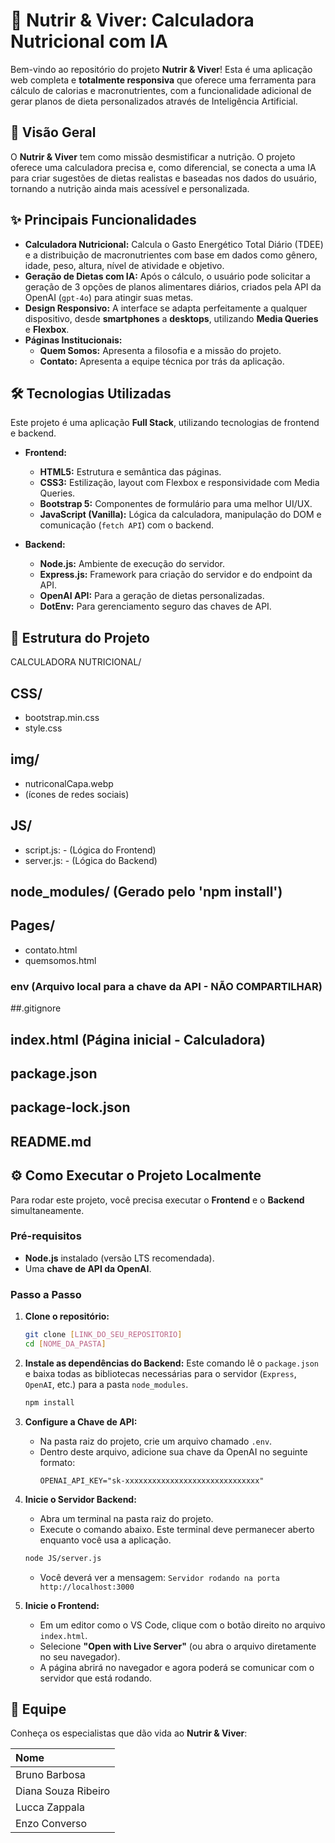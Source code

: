 # 🥗 Nutrir & Viver: Calculadora Nutricional com IA

Bem-vindo ao repositório do projeto **Nutrir & Viver**! Esta é uma aplicação web completa e **totalmente responsiva** que oferece uma ferramenta para cálculo de calorias e macronutrientes, com a funcionalidade adicional de gerar planos de dieta personalizados através de Inteligência Artificial.

## 🌟 Visão Geral

O **Nutrir & Viver** tem como missão desmistificar a nutrição. O projeto oferece uma calculadora precisa e, como diferencial, se conecta a uma IA para criar sugestões de dietas realistas e baseadas nos dados do usuário, tornando a nutrição ainda mais acessível e personalizada.

## ✨ Principais Funcionalidades

* **Calculadora Nutricional:** Calcula o Gasto Energético Total Diário (TDEE) e a distribuição de macronutrientes com base em dados como gênero, idade, peso, altura, nível de atividade e objetivo.
* **Geração de Dietas com IA:** Após o cálculo, o usuário pode solicitar a geração de 3 opções de planos alimentares diários, criados pela API da OpenAI (`gpt-4o`) para atingir suas metas.
* **Design Responsivo:** A interface se adapta perfeitamente a qualquer dispositivo, desde **smartphones** a **desktops**, utilizando **Media Queries** e **Flexbox**.
* **Páginas Institucionais:**
    * **Quem Somos:** Apresenta a filosofia e a missão do projeto.
    * **Contato:** Apresenta a equipe técnica por trás da aplicação.

## 🛠️ Tecnologias Utilizadas

Este projeto é uma aplicação **Full Stack**, utilizando tecnologias de frontend e backend.

* **Frontend:**
    * **HTML5:** Estrutura e semântica das páginas.
    * **CSS3:** Estilização, layout com Flexbox e responsividade com Media Queries.
    * **Bootstrap 5:** Componentes de formulário para uma melhor UI/UX.
    * **JavaScript (Vanilla):** Lógica da calculadora, manipulação do DOM e comunicação (`fetch API`) com o backend.

* **Backend:**
    * **Node.js:** Ambiente de execução do servidor.
    * **Express.js:** Framework para criação do servidor e do endpoint da API.
    * **OpenAI API:** Para a geração de dietas personalizadas.
    * **DotEnv:** Para gerenciamento seguro das chaves de API.

## 📁 Estrutura do Projeto

CALCULADORA NUTRICIONAL/
## CSS/
   - bootstrap.min.css
   - style.css
## img/
   - nutriconalCapa.webp
   - (ícones de redes sociais)
## JS/
   - script.js: - (Lógica do Frontend)
   - server.js: - (Lógica do Backend)
## node_modules/   (Gerado pelo 'npm install')
## Pages/
   - contato.html
   - quemsomos.html
### env   (Arquivo local para a chave da API - NÃO COMPARTILHAR)
##.gitignore
## index.html    (Página inicial - Calculadora)
## package.json
## package-lock.json
## README.md


## ⚙️ Como Executar o Projeto Localmente

Para rodar este projeto, você precisa executar o **Frontend** e o **Backend** simultaneamente.

### Pré-requisitos
* **Node.js** instalado (versão LTS recomendada).
* Uma **chave de API da OpenAI**.

### Passo a Passo

1.  **Clone o repositório:**
    ```bash
    git clone [LINK_DO_SEU_REPOSITORIO]
    cd [NOME_DA_PASTA]
    ```

2.  **Instale as dependências do Backend:**
    Este comando lê o `package.json` e baixa todas as bibliotecas necessárias para o servidor (`Express`, `OpenAI`, etc.) para a pasta `node_modules`.
    ```bash
    npm install
    ```

3.  **Configure a Chave de API:**
    * Na pasta raiz do projeto, crie um arquivo chamado `.env`.
    * Dentro deste arquivo, adicione sua chave da OpenAI no seguinte formato:
        ```
        OPENAI_API_KEY="sk-xxxxxxxxxxxxxxxxxxxxxxxxxxxxxx"
        ```

4.  **Inicie o Servidor Backend:**
    * Abra um terminal na pasta raiz do projeto.
    * Execute o comando abaixo. Este terminal deve permanecer aberto enquanto você usa a aplicação.
    ```bash
    node JS/server.js
    ```
    * Você deverá ver a mensagem: `Servidor rodando na porta http://localhost:3000`

5.  **Inicie o Frontend:**
    * Em um editor como o VS Code, clique com o botão direito no arquivo `index.html`.
    * Selecione **"Open with Live Server"** (ou abra o arquivo diretamente no seu navegador).
    * A página abrirá no navegador e agora poderá se comunicar com o servidor que está rodando.

## 👤 Equipe

Conheça os especialistas que dão vida ao **Nutrir & Viver**:

| Nome              |
| :---------------- |
| Bruno Barbosa     |
| Diana Souza Ribeiro |
| Lucca Zappala     |
| Enzo Converso     |








